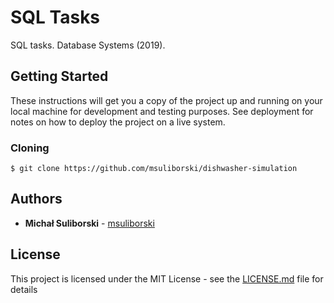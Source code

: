 # SQL Tasks
SQL tasks. Database Systems (2019).

## Getting Started

These instructions will get you a copy of the project up and running on your local machine for development and testing purposes. See deployment for notes on how to deploy the project on a live system.

### Cloning

```
$ git clone https://github.com/msuliborski/dishwasher-simulation
```

## Authors

* **Michał Suliborski** - [msuliborski](https://github.com/msuliborski)

## License

This project is licensed under the MIT License - see the [LICENSE.md](LICENSE.md) file for details




